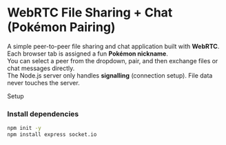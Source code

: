 # WebRTC File Sharing + Chat (Pokémon Pairing)

A simple peer-to-peer file sharing and chat application built with **WebRTC**.  
Each browser tab is assigned a fun **Pokémon nickname**.  
You can select a peer from the dropdown, pair, and then exchange files or chat messages directly.  
The Node.js server only handles **signalling** (connection setup). File data never touches the server.


Setup

###  Install dependencies
```bash
npm init -y
npm install express socket.io
